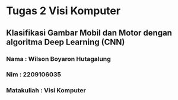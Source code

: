 # Tugas 2 Visi Komputer
## Klasifikasi Gambar Mobil dan Motor dengan algoritma Deep Learning (CNN)

### Nama : Wilson Boyaron Hutagalung
### Nim : 2209106035
### Matakuliah : Visi Komputer
